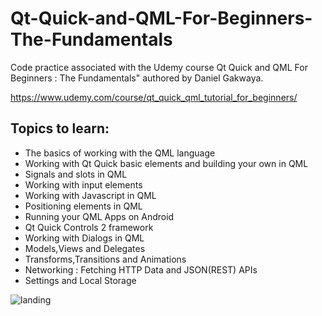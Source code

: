 # Qt-Quick-and-QML-For-Beginners-The-Fundamentals
Code practice associated with the Udemy course Qt Quick and QML For Beginners : The Fundamentals"  authored by Daniel Gakwaya.

https://www.udemy.com/course/qt_quick_qml_tutorial_for_beginners/

## Topics to learn:

* The basics of working with the QML language
* Working with Qt Quick basic elements and building your own in QML
* Signals and slots in QML
* Working with input elements
* Working with Javascript in QML
* Positioning elements in QML
* Running your QML Apps on Android
* Qt Quick Controls 2 framework
* Working with Dialogs in QML
* Models,Views and Delegates
* Transforms,Transitions and Animations
* Networking : Fetching HTTP Data and JSON(REST) APIs
* Settings and Local Storage

![landing](/LANDING.png)
